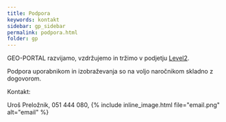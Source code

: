 ```yaml
---
title: Podpora
keywords: kontakt
sidebar: gp_sidebar
permalink: podpora.html
folder: gp
---
```


GEO-PORTAL razvijamo, vzdržujemo in tržimo v podjetju <a href="https://level2.si/" target="_blank">Level2</a>.

Podpora uporabnikom in izobraževanja so na voljo naročnikom skladno z dogovorom.

Kontakt: 

Uroš Preložnik, 051 444 080, {% include inline_image.html file="email.png" alt="email" %}